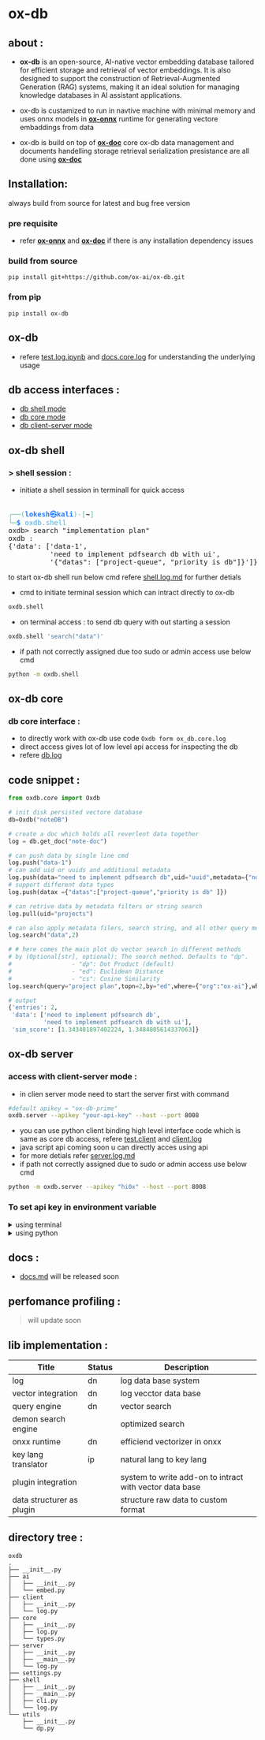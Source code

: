 # ox-db

## about :

- **ox-db** is an open-source, AI-native vector embedding database tailored for efficient storage and retrieval of vector embeddings. It is also designed to support the construction of Retrieval-Augmented Generation (RAG) systems, making it an ideal solution for managing knowledge databases in AI assistant applications.

- ox-db is custamized to run in navtive machine with minimal memory and uses onnx models in **[ox-onnx](https://github.com/ox-ai/ox-onnx.git)** runtime for generating vectore embaddings from data

- ox-db is build on top of **[ox-doc](https://github.com/ox-ai/ox-doc.git)** core ox-db data management and documents handelling storage retrieval serialization presistance are all done using **[ox-doc](https://github.com/ox-ai/ox-doc.git)**

## Installation:

always build from source for latest and bug free version

### pre requisite

- refer **[ox-onnx](https://github.com/ox-ai/ox-onnx.git)** and **[ox-doc](https://github.com/ox-ai/ox-doc.git)** if there is any installation dependency issues

### build from source

```
pip install git+https://github.com/ox-ai/ox-db.git
```

### from pip

```
pip install ox-db
```

## ox-db

- refere [test.log.ipynb](./test.log.ipynb) and [docs.core.log](./docs/db.log.md) for understanding the underlying usage

## db access interfaces :

- [db shell mode](#ox-db-shell)
- [db core mode](#ox-db-core)
- [db client-server mode](#ox-db-server)

## ox-db shell

### > shell session :

- initiate a shell session in terminall for quick access

<pre>                                                                                                           
<font color="#5EBDAB">┌──(</font><font color="#277FFF"><b>lokesh㉿kali</b></font><font color="#5EBDAB">)-[</font><b>~</b><font color="#5EBDAB">]</font>
<font color="#5EBDAB">└─</font><font color="#277FFF"><b>$</b></font> <font color="#49AEE6">oxdb.shell</font>                                     
oxdb&gt; search &quot;implementation plan&quot;
oxdb : 
{&apos;data&apos;: [&apos;data-1&apos;,
          &apos;need to implement pdfsearch db with ui&apos;,
          &apos;{&quot;datas&quot;: [&quot;project-queue&quot;, &quot;priority is db&quot;]}&apos;]}
</pre>

to start ox-db shell run below cmd refere [shell.log.md](./docs/shell.log.md) for further detials



- cmd to initiate terminal session which can intract directly to ox-db

```bash
oxdb.shell
```

- on terminal access : to send db query with out starting a session
<!-- - through terminal start the server then execute `oxdb.shell 'oxdb query'`
- refere [ox-db server](#ox-db-server) to start server -->

```bash
oxdb.shell 'search("data")'
```
- if path not correctly assigned due too sudo or admin access use below cmd

```bash
python -m oxdb.shell
```

## ox-db core

### db core interface :

- to directly work with ox-db use code `Oxdb form ox_db.core.log`
- direct access gives lot of low level api access for inspecting the db
- refere [db.log](./docs/db.log.md)

## code snippet :

```py
from oxdb.core import Oxdb

# init disk persisted vectore database
db=Oxdb("noteDB")

# create a doc which holds all reverlent data together
log = db.get_doc("note-doc")

# can push data by single line cmd
log.push("data-1")
# can add uid or uuids and additional metadata
log.push(data="need to implement pdfsearch db",uid="uuid",metadata={"note-type" :"project-note","org":"ox-ai"})
# support different data types
log.push(datax ={"datas":["project-queue","priority is db" ]})

# can retrive data by metadata filters or string search
log.pull(uid="projects")

# can also apply metadata filers, search string, and all other query methods methods
log.search("data",2)

# # here comes the main plot do vector search in different methods
# by (Optional[str], optional): The search method. Defaults to "dp".
#                 - "dp": Dot Product (default)
#                 - "ed": Euclidean Distance
#                 - "cs": Cosine Similarity
log.search(query="project plan",topn=2,by="ed",where={"org":"ox-ai"},where_data={"search_string":"db"})
```

```py
# output
{'entries': 2,
 'data': ['need to implement pdfsearch db',
          'need to implement pdfsearch db with ui'],
 'sim_score': [1.343401897402224, 1.3484805614337063]}

```

## ox-db server

### access with client-server mode :

- in clien server mode need to start the server first with command

```bash
#default apikey = "ox-db-prime"
oxdb.server --apikey "your-api-key" --host --port 8008
```

- you can use python client binding high level interface code which is same as core db access, refere [test.client](test.client.ipynb) and [client.log](./docs/client.log.md) 
- java script api coming soon u can directly acces using api
- for more detials refer [server.log.md](./docs/server.log.md)
- if path not correctly assigned due to sudo or admin access use below cmd

```bash
python -m oxdb.server --apikey "hi0x" --host --port 8008
```

### To set api key in environment variable

<details>
<summary> using terminal
 </summary>

```bash
# Set the environment variable
export OXDB_API_KEY="oxdb-apikey-001"
# Access the environment variable
echo $OXDB_API_KEY

```

</details>

<details>
<summary>using python </summary>

```py
import os
# Set the environment variable
os.environ["OXDB_API_KEY"] = "ox-db-101"
# Access the environment variable
api_key = os.getenv("OXDB_API_KEY")
```

</details>

## docs :

- [docs.md](./docs/docs.md) will be released soon

## perfomance profiling :

> will update soon

## lib implementation :

| Title                     | Status | Description                                             |
| ------------------------- | ------ | ------------------------------------------------------- |
| log                       | dn     | log data base system                                    |
| vector integration        | dn     | log vecctor data base                                   |
| query engine              | dn     | vector search                                           |
| demon search engine       |        | optimized search                                        |
| onxx runtime              | dn     | efficiend vectorizer in onxx                            |
| key lang translator       | ip     | natural lang to key lang                                |
| plugin integration        |        | system to write add-on to intract with vector data base |
| data structurer as plugin |        | structure raw data to custom format                     |

## directory tree :

```tree
oxdb
.
├── __init__.py
├── ai
│   ├── __init__.py
│   └── embed.py
├── client
│   ├── __init__.py
│   └── log.py
├── core
│   ├── __init__.py
│   ├── log.py
│   └── types.py
├── server
│   ├── __init__.py
│   ├── __main__.py
│   └── log.py
├── settings.py
├── shell
│   ├── __init__.py
│   ├── __main__.py
│   ├── cli.py
│   └── log.py
└── utils
    ├── __init__.py
    └── dp.py


```
